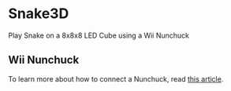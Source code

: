 # Snake3D
Play Snake on a 8x8x8 LED Cube using a Wii Nunchuck

## Wii Nunchuck
To learn more about how to connect a Nunchuck, read [this article](http://web.engr.oregonstate.edu/~johnstay/ece375/pdf/nunchuk.pdf).
